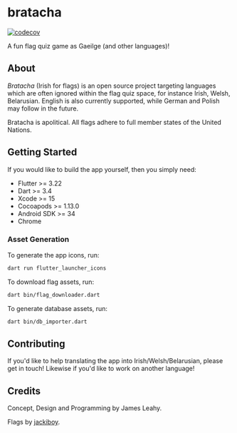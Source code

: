 # bratacha

[![codecov](https://codecov.io/gh/defuncart/bratacha/branch/master/graph/badge.svg)](https://codecov.io/gh/defuncart/bratacha)

A fun flag quiz game as Gaeilge (and other languages)!

## About

*Bratacha* (Irish for flags) is an open source project targeting languages which are often ignored within the flag quiz space, for instance Irish, Welsh, Belarusian. English is also currently supported, while German and Polish may follow in the future.

Bratacha is apolitical. All flags adhere to full member states of the United Nations.

## Getting Started

If you would like to build the app yourself, then you simply need:

- Flutter >= 3.22
- Dart >= 3.4
- Xcode >= 15
- Cocoapods >= 1.13.0
- Android SDK >= 34
- Chrome

### Asset Generation

To generate the app icons, run:

```dart
dart run flutter_launcher_icons
```

To download flag assets, run:

```sh
dart bin/flag_downloader.dart
```

To generate database assets, run:

```sh
dart bin/db_importer.dart
```

## Contributing

If you'd like to help translating the app into Irish/Welsh/Belarusian, please get in touch! Likewise if you'd like to work on another language!

## Credits

Concept, Design and Programming by James Leahy.

Flags by [jackiboy](https://github.com/jackiboy/flagpack).

